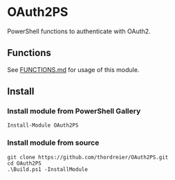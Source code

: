 ﻿# OAuth2PS

PowerShell functions to authenticate with OAuth2.

## Functions

See [FUNCTIONS.md](FUNCTIONS.md) for usage of this module.

## Install

### Install module from PowerShell Gallery

```
Install-Module OAuth2PS
```

### Install module from source

```
git clone https://github.com/thordreier/OAuth2PS.git
cd OAuth2PS
.\Build.ps1 -InstallModule
```
